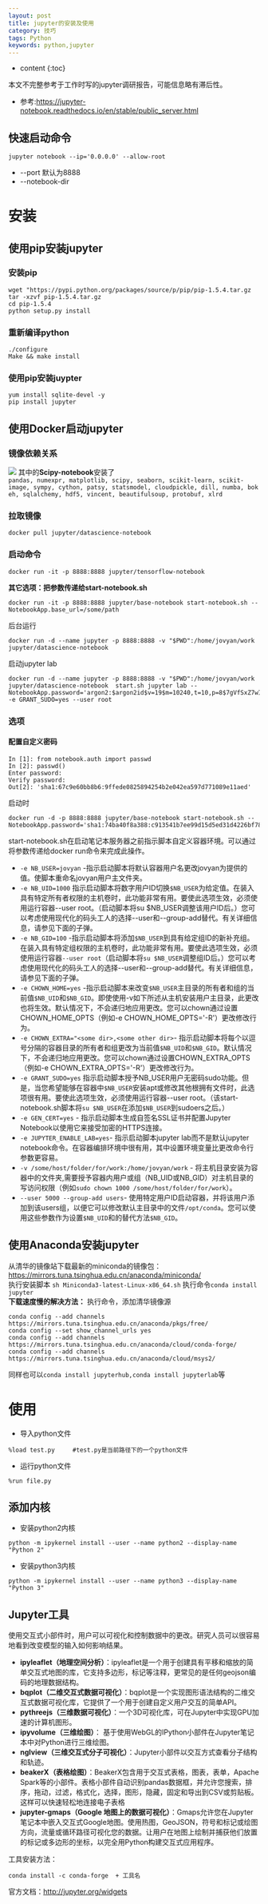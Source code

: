 ```yaml
---
layout: post
title: jupyter的安装及使用
category: 技巧
tags: Python
keywords: python,jupyter
---
```

* content
{:toc}

本文不完整参考于工作时写的jupyter调研报告，可能信息略有滞后性。


- 参考:<https://jupyter-notebook.readthedocs.io/en/stable/public_server.html>

## 快速启动命令
```
jupyter notebook --ip='0.0.0.0' --allow-root 
```
- --port 默认为8888
- --notebook-dir 

# 安装

## 使用pip安装jupyter

### 安装pip
```
wget "https://pypi.python.org/packages/source/p/pip/pip-1.5.4.tar.gz
tar -xzvf pip-1.5.4.tar.gz
cd pip-1.5.4
python setup.py install
```
### 重新编译python

```
./configure 
Make && make install
```

### 使用pip安装juypter
```
yum install sqlite-devel -y
pip install jupyter
```
## 使用Docker启动jupyter
### 镜像依赖关系

![](/assets/img/skill/jupyter.png)
其中的**Scipy-notebook**安装了`pandas, numexpr, matplotlib, scipy, seaborn, scikit-learn, scikit-image, sympy, cython, patsy, statsmodel, cloudpickle, dill, numba, bokeh, sqlalchemy, hdf5, vincent, beautifulsoup, protobuf, xlrd`
### 拉取镜像

```
docker pull jupyter/datascience-notebook
```
### 启动命令
```
docker run -it -p 8888:8888 jupyter/tensorflow-notebook
```
**其它选项：把参数传递给start-notebook.sh**  
```
docker run -it -p 8888:8888 jupyter/base-notebook start-notebook.sh --NotebookApp.base_url=/some/path
```
后台运行
```
docker run -d --name jupyter -p 8888:8888 -v "$PWD":/home/jovyan/work jupyter/datascience-notebook  
```
启动jupyter lab
```
docker run -d --name jupyter -p 8888:8888 -v "$PWD":/home/jovyan/work jupyter/datascience-notebook  start.sh jupyter lab --NotebookApp.password='argon2:$argon2id$v=19$m=10240,t=10,p=8$7gVfSxZ7wIXugW0RfJvQUw$xmoeKSekY5VuNdwZfnWctA' -e GRANT_SUDO=yes --user root
```
### 选项 


#### 配置自定义密码

```
In [1]: from notebook.auth import passwd
In [2]: passwd()
Enter password:
Verify password:
Out[2]: 'sha1:67c9e60bb8b6:9ffede0825894254b2e042ea597d771089e11aed'
```

启动时
```
docker run -d -p 8888:8888 jupyter/base-notebook start-notebook.sh --NotebookApp.password='sha1:74ba40f8a388:c913541b7ee99d15d5ed31d4226bf7838f83a50e'
```

start-notebook.sh在启动笔记本服务器之前指示脚本自定义容器环境。可以通过将参数传递给docker run命令来完成此操作。
- `-e NB_USER=jovyan` -指示启动脚本将默认容器用户名更改jovyan为提供的值。使脚本重命名jovyan用户主文件夹。
- `-e NB_UID=1000` 指示启动脚本将数字用户ID切换`$NB_USER`为给定值。在装入具有特定所有者权限的主机卷时，此功能非常有用。要使此选项生效，必须使用运行容器--user root。（启动脚本将su $NB_USER调整该用户ID后。）您可以考虑使用现代化的码头工人的选择--user和--group-add替代。有关详细信息，请参见下面的子弹。
- `-e NB_GID=100` -指示启动脚本将添加`$NB_USER`到具有给定组ID的新补充组。在装入具有特定组权限的主机卷时，此功能非常有用。要使此选项生效，必须使用运行容器`--user root`（启动脚本将`su $NB_USER`调整组ID后。）您可以考虑使用现代化的码头工人的选择--user和--group-add替代。有关详细信息，请参见下面的子弹。
- `-e CHOWN_HOME=yes` -指示启动脚本来改变`$NB_USER`主目录的所有者和组的当前值`$NB_UID`和`$NB_GID`。即使使用-v如下所述从主机安装用户主目录，此更改也将生效。默认情况下，不会递归地应用更改。您可以chown通过设置CHOWN_HOME_OPTS（例如-e CHOWN_HOME_OPTS='-R'）更改修改行为。
- `-e CHOWN_EXTRA="<some dir>,<some other dir>`- 指示启动脚本将每个以逗号分隔的容器目录的所有者和组更改为当前值`$NB_UID`和`$NB_GID`。默认情况下，不会递归地应用更改。您可以chown通过设置CHOWN_EXTRA_OPTS（例如-e CHOWN_EXTRA_OPTS='-R'）更改修改行为。
- `-e GRANT_SUDO=yes`
指示启动脚本授予NB_USER用户无密码sudo功能。但是，当您希望能够在容器中`$NB_USER`安装apt或修改其他根拥有文件时，此选项很有用。要使此选项生效，必须使用运行容器--user root。（该start-notebook.sh脚本将`su $NB_USER`在添加`$NB_USER`到sudoers之后。）
- `-e GEN_CERT=yes` - 指示启动脚本生成自签名SSL证书并配置Jupyter Notebook以使用它来接受加密的HTTPS连接。
- `-e JUPYTER_ENABLE_LAB=yes`- 指示启动脚本jupyter lab而不是默认jupyter notebook命令。在容器编排环境中很有用，其中设置环境变量比更改命令行参数更容易。
- `-v /some/host/folder/for/work:/home/jovyan/work` - 将主机目录安装为容器中的文件夹,需要授予容器内用户或组（NB_UID或NB_GID）对主机目录的写访问权限（例如`sudo chown 1000 /some/host/folder/for/work`）。
- `--user 5000 --group-add users`- 使用特定用户ID启动容器，并将该用户添加到该users组，以便它可以修改默认主目录中的文件`/opt/conda`。您可以使用这些参数作为设置`$NB_UID`和的替代方法`$NB_GID`。


## 使用Anaconda安装jupyter
从清华的镜像站下载最新的miniconda的镜像包：
<https://mirrors.tuna.tsinghua.edu.cn/anaconda/miniconda/>  
执行安装脚本 `sh Miniconda3-latest-Linux-x86_64.sh`
执行命令`conda install jupyter`  
**下载速度慢的解决方法：**
执行命令，添加清华镜像源
```
conda config --add channels https://mirrors.tuna.tsinghua.edu.cn/anaconda/pkgs/free/ 
conda config --set show_channel_urls yes 
conda config --add channels https://mirrors.tuna.tsinghua.edu.cn/anaconda/cloud/conda-forge/ 
conda config --add channels https://mirrors.tuna.tsinghua.edu.cn/anaconda/cloud/msys2/
```

同样也可以`conda install jupyterhub,conda install jupyterlab`等



# 使用

- 导入python文件
```
%load test.py     #test.py是当前路径下的一个python文件
```
- 运行python文件
```
%run file.py
```


## 添加内核
- 安装python2内核
```
python -m ipykernel install --user --name python2 --display-name "Python 2"
```
- 安装python3内核
```
python -m ipykernel install --user --name python3 --display-name "Python 3"
```


## Jupyter工具

使用交互式小部件时，用户可以可视化和控制数据中的更改。研究人员可以很容易地看到改变模型的输入如何影响结果。

- **ipyleaflet（地理空间分析）**：ipyleaflet是一个用于创建具有平移和缩放的简单交互式地图的库，它支持多边形，标记等注释，更常见的是任何geojson编码的地理数据结构。
- **bqplot（二维交互式数据可视化）**：bqplot是一个实现图形语法结构的二维交互式数据可视化库，它提供了一个用于创建自定义用户交互的简单API。
- **pythreejs（三维数据可视化）**：一个3D可视化库，可在Jupyter中实现GPU加速的计算机图形。
- **ipyvolume（三维绘图）**：	基于使用WebGL的IPython小部件在Jupyter笔记本中对Python进行三维绘图。
- **nglview（三维交互式分子可视化）**：Jupyter小部件以交互方式查看分子结构和轨迹。
- **beakerX（表格绘图）**：BeakerX包含用于交互式表格，图表，表单，Apache Spark等的小部件。表格小部件自动识别pandas数据框，并允许您搜索，排序，拖动，过滤，格式化，选择，图形，隐藏，固定和导出到CSV或剪贴板。这样可以快速轻松地连接电子表格
- **jupyter-gmaps（Google 地图上的数据可视化）**：Gmaps允许您在Jupyter笔记本中嵌入交互式Google地图。使用热图，GeoJSON，符号和标记或绘图方向，流量或循环路径可视化您的数据。让用户在地图上绘制并捕获他们放置的标记或多边形的坐标，以完全用Python构建交互式应用程序。

工具安装方法：
```
conda install -c conda-forge  + 工具名
```
官方文档：<http://jupyter.org/widgets>



